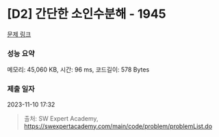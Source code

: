 # [D2] 간단한 소인수분해 - 1945 

[문제 링크](https://swexpertacademy.com/main/code/problem/problemDetail.do?contestProbId=AV5Pl0Q6ANQDFAUq) 

### 성능 요약

메모리: 45,060 KB, 시간: 96 ms, 코드길이: 578 Bytes

### 제출 일자

2023-11-10 17:32



> 출처: SW Expert Academy, https://swexpertacademy.com/main/code/problem/problemList.do